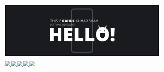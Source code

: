 <img src="https://raw.githubusercontent.com/rahulshah456/rahulshah456/main/header_white.png" alt="Mokkapps GitHub README header image">

<p>
  <a href="https://www.linkedin.com/in/rahulshah456/" target="_blank" rel="noopener noreferrer">
    <img src="https://img.shields.io/badge/linkedin-0A66C2.svg?&style=for-the-badge&logo=linkedin&logoColor=white" height=32>
  </a> 
  <a href="https://play.google.com/store/apps/developer?id=Droid2Developers" target="_blank" rel="noopener noreferrer">
    <img src="https://img.shields.io/badge/googleplay-414141.svg?&style=for-the-badge&logo=googleplay&logoColor=white" height=32>
  </a> 
  <a href="https://dribbble.com/rahulshah456" target="_blank" rel="noopener noreferrer">
    <img src="https://img.shields.io/badge/dribbble-EA4C89.svg?&style=for-the-badge&logo=dribbble&logoColor=white" height=32>
  </a> 
  <a href="https://www.hackerrank.com/rahulshah456" target="_blank" rel="noopener noreferrer">
    <img src="https://img.shields.io/badge/hackerrank-00EA64.svg?&style=for-the-badge&logo=hackerrank&logoColor=white" height=32>
  </a> 
  <a href="https://www.hackerrank.com/rahulshah456" target="_blank" rel="noopener noreferrer">
    <img src="https://img.shields.io/badge/leetcode-FFA116.svg?&style=for-the-badge&logo=leetcode&logoColor=white" height=32>
  </a> 
</p>

<!--
**rahulshah456/rahulshah456** is a ✨ _special_ ✨ repository because its `README.md` (this file) appears on your GitHub profile.

Here are some ideas to get you started:

- 🔭 I’m currently working on ...
- 🌱 I’m currently learning ...
- 👯 I’m looking to collaborate on ...
- 🤔 I’m looking for help with ...
- 💬 Ask me about ...
- 📫 How to reach me: ...
- 😄 Pronouns: ...
- ⚡ Fun fact: ...
-->

